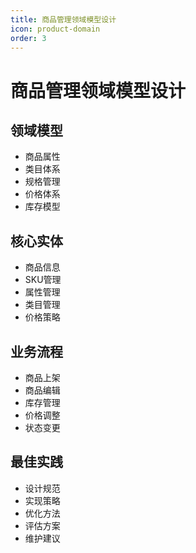 ```yaml
---
title: 商品管理领域模型设计
icon: product-domain
order: 3
---
```


# 商品管理领域模型设计

## 领域模型
- 商品属性
- 类目体系
- 规格管理
- 价格体系
- 库存模型

## 核心实体
- 商品信息
- SKU管理
- 属性管理
- 类目管理
- 价格策略

## 业务流程
- 商品上架
- 商品编辑
- 库存管理
- 价格调整
- 状态变更

## 最佳实践
- 设计规范
- 实现策略
- 优化方法
- 评估方案
- 维护建议
